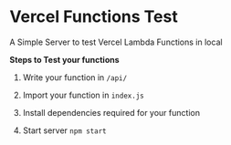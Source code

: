 # Vercel Functions Test

A Simple Server to test Vercel Lambda Functions in local

**Steps to Test your functions**

1. Write your function in `/api/`

2. Import your function in `index.js`

3. Install dependencies required for your function

4. Start server `npm start`
